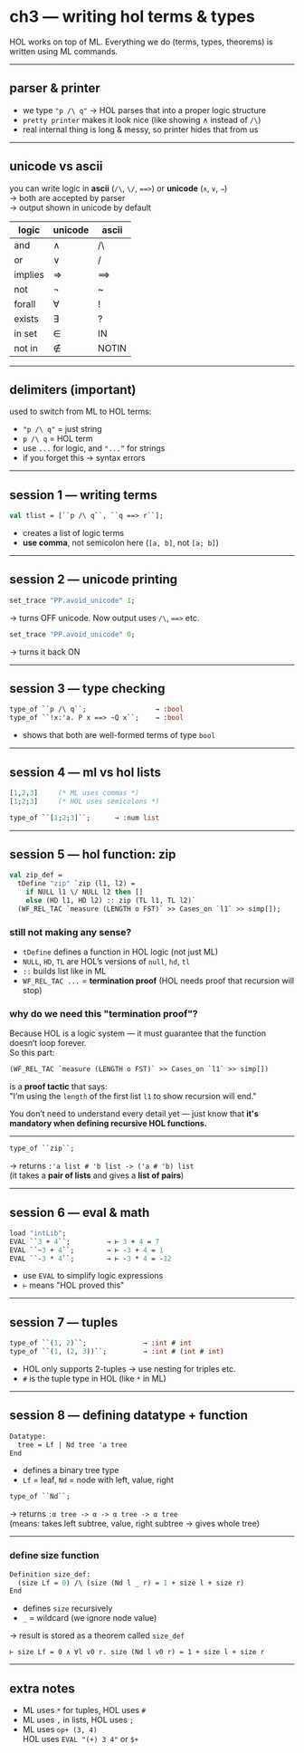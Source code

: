 # ch3 — writing hol terms & types

HOL works on top of ML. Everything we do (terms, types, theorems) is written using ML commands.

---

## parser & printer

- we type `"p /\ q"` → HOL parses that into a proper logic structure
- `pretty printer` makes it look nice (like showing ∧ instead of `/\`)
- real internal thing is long & messy, so printer hides that from us

---

## unicode vs ascii

you can write logic in **ascii** (`/\`, `\/`, `==>`) or **unicode** (`∧`, `∨`, `⇒`)  
→ both are accepted by parser  
→ output shown in unicode by default

| logic     | unicode | ascii |
|-----------|---------|--------|
| and       | ∧       | /\     |
| or        | ∨       | \/     |
| implies   | ⇒       | ==>    |
| not       | ¬       | ~      |
| forall    | ∀       | !      |
| exists    | ∃       | ?      |
| in set    | ∈       | IN     |
| not in    | ∉       | NOTIN  |

---

## delimiters (important)

used to switch from ML to HOL terms:
- `"p /\ q"` = just string
- ``p /\ q`` = HOL term
- use ``...`` for logic, and `"...“` for strings
- if you forget this → syntax errors

---

## session 1 — writing terms

```sml
val tlist = [``p /\ q``, ``q ==> r``];
```

- creates a list of logic terms
- **use comma**, not semicolon here (`[a, b]`, not `[a; b]`)

---

## session 2 — unicode printing

```sml
set_trace "PP.avoid_unicode" 1;
```
→ turns OFF unicode. Now output uses `/\`, `==>` etc.

```sml
set_trace "PP.avoid_unicode" 0;
```
→ turns it back ON

---

## session 3 — type checking

```sml
type_of ``p /\ q``;                 → :bool
type_of ``!x:'a. P x ==> ~Q x``;    → :bool
```

- shows that both are well-formed terms of type `bool`

---

## session 4 — ml vs hol lists

```sml
[1,2,3]     (* ML uses commas *)
[1;2;3]     (* HOL uses semicolons *)
```

```sml
type_of ``[1;2;3]``;      → :num list
```

---

## session 5 — hol function: zip

```sml
val zip_def =
  tDefine "zip" `zip (l1, l2) =
    if NULL l1 \/ NULL l2 then []
    else (HD l1, HD l2) :: zip (TL l1, TL l2)`
  (WF_REL_TAC `measure (LENGTH o FST)` >> Cases_on `l1` >> simp[]);
```

### still not making any sense?

- `tDefine` defines a function in HOL logic (not just ML)
- `NULL`, `HD`, `TL` are HOL’s versions of `null`, `hd`, `tl`
- `::` builds list like in ML
- `WF_REL_TAC ...` = **termination proof** (HOL needs proof that recursion will stop)

###  why do we need this "termination proof"?

Because HOL is a logic system — it must guarantee that the function doesn’t loop forever.  
So this part:

```sml
(WF_REL_TAC `measure (LENGTH o FST)` >> Cases_on `l1` >> simp[])
```

is a **proof tactic** that says:  
"I’m using the `length` of the first list `l1` to show recursion will end."

You don’t need to understand every detail yet — just know that **it's mandatory when defining recursive HOL functions.**

---

```sml
type_of ``zip``;
```

→ returns `:'a list # 'b list -> ('a # 'b) list`  
(it takes a **pair of lists** and gives a **list of pairs**)

---

## session 6 — eval & math

```sml
load "intLib";
EVAL ``3 + 4``;         → ⊢ 3 + 4 = 7
EVAL ``~3 + 4``;        → ⊢ -3 + 4 = 1
EVAL ``-3 * 4``;        → ⊢ -3 * 4 = -12
```

- use `EVAL` to simplify logic expressions
- `⊢` means "HOL proved this"

---

## session 7 — tuples

```sml
type_of ``(1, 2)``;              → :int # int
type_of ``(1, (2, 3))``;         → :int # (int # int)
```

- HOL only supports 2-tuples → use nesting for triples etc.
- `#` is the tuple type in HOL (like `*` in ML)

---

## session 8 — defining datatype + function

```sml
Datatype:
  tree = Lf | Nd tree 'a tree
End
```

- defines a binary tree type  
- `Lf` = leaf, `Nd` = node with left, value, right

```sml
type_of ``Nd``;
```

→ returns `:α tree -> α -> α tree -> α tree`  
(means: takes left subtree, value, right subtree → gives whole tree)

---

### define size function

```sml
Definition size_def:
  (size Lf = 0) /\ (size (Nd l _ r) = 1 + size l + size r)
End
```

- defines `size` recursively  
- `_` = wildcard (we ignore node value)

→ result is stored as a theorem called `size_def`

```
⊢ size Lf = 0 ∧ ∀l v0 r. size (Nd l v0 r) = 1 + size l + size r
```

---

## extra notes

- ML uses `*` for tuples, HOL uses `#`
- ML uses `,` in lists, HOL uses `;`
- ML uses `op+ (3, 4)`  
  HOL uses `EVAL "(+) 3 4"` or `$+`

